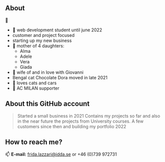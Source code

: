 ## About
👋 
* 🌱 web development student until june 2022 
* customer and project focused
* starting up my new business
* 💞️ mother of 4 daughters:
    * Alma  
    * Adele  
    * Vera  
    * Giada  
* 💞️ wife of and in love with Giovanni
* Bengal cat Chocolate Dora moved in late 2021
* 👀 loves cats and cars
* 👀 AC MILAN supporter

## About this GitHub account
> Started a small business in 2021
> Contains my projects so far and also in the near future the projects from University courses.
> A few customers since then and building my portfolio 2022
> 

## How to reach me?

📫 **E-mail:** frida.lazzari@idda.se or +46 (0)739 972731
